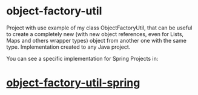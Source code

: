 # object-factory-util
Project with use example of my class ObjectFactoryUtil, that can be useful to create a completely new (with new object references, even for Lists, Maps and others wrapper types) object from another one with the same type. Implementation created to any Java project.

You can see a specific implementation for Spring Projects in: 

# [object-factory-util-spring](https://github.com/gregoryfeijon/object-factory-util-spring)
